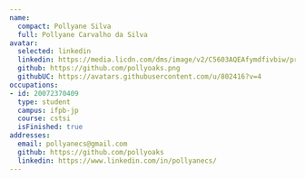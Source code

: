 ```yaml
---
name:
  compact: Pollyane Silva
  full: Pollyane Carvalho da Silva
avatar:
  selected: linkedin
  linkedin: https://media.licdn.com/dms/image/v2/C5603AQEAfymdfivbiw/profile-displayphoto-shrink_400_400/profile-displayphoto-shrink_400_400/0/1598820804203?e=1732752000&v=beta&t=VqYAHgPqXoVCf_NOIecVMQzIcKcrbcCmj7V_heRVYB8
  github: https://github.com/pollyoaks.png
  githubUC: https://avatars.githubusercontent.com/u/802416?v=4
occupations:
- id: 20072370409
  type: student
  campus: ifpb-jp
  course: cstsi
  isFinished: true
addresses:
  email: pollyanecs@gmail.com
  github: https://github.com/pollyoaks
  linkedin: https://www.linkedin.com/in/pollyanecs/
---
```

